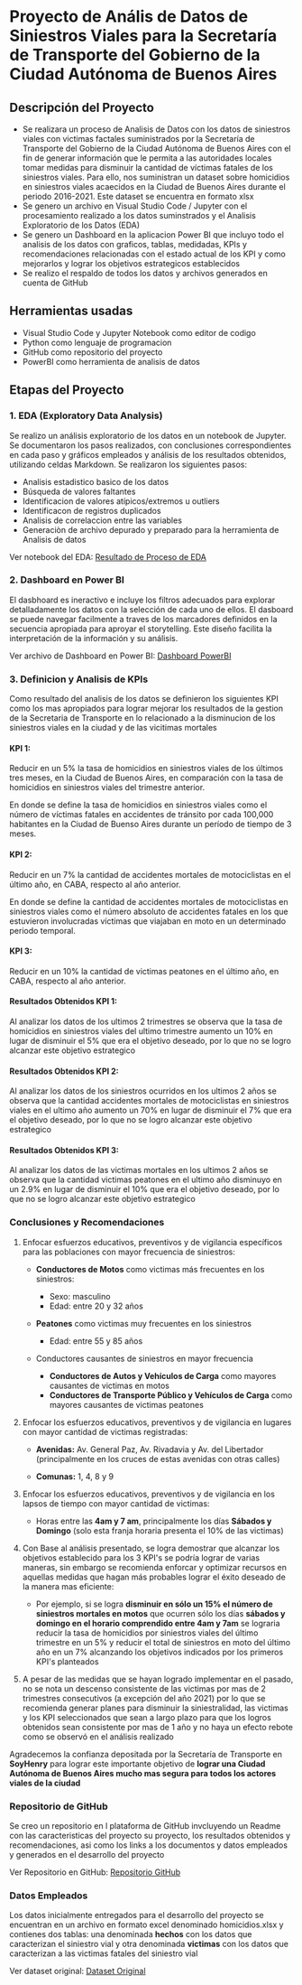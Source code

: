 # Proyecto de Anális de Datos de Siniestros Viales para la Secretaría de Transporte del Gobierno de la Ciudad Autónoma de Buenos Aires

## Descripción del Proyecto

- Se realizara un proceso de Analisis de Datos con los datos de siniestros viales con victimas factales suministrados por la Secretaría de Transporte del Gobierno de la Ciudad Autónoma de Buenos Aires con el fin de generar información que le permita a las autoridades locales tomar medidas para disminuir la cantidad de víctimas fatales de los siniestros viales. Para ello, nos suministran un dataset sobre homicidios en siniestros viales acaecidos en la Ciudad de Buenos Aires durante el periodo 2016-2021. Este dataset se encuentra en formato xlsx
- Se genero un archivo en Visual Studio Code / Jupyter con el procesamiento realizado a los datos suminstrados y el Analisis Exploratorio de los Datos (EDA)
- Se genero un Dashboard en la aplicacion Power BI que incluyo todo el analisis de los datos con graficos, tablas, medidadas, KPIs y recomendaciones relacionadas con el estado actual de los KPI y como mejorarlos y lograr los objetivos estrategicos establecidos
- Se realizo el respaldo de todos los datos y archivos generados en cuenta de GitHub

## Herramientas usadas

- Visual Studio Code y  Jupyter Notebook como editor de codigo
- Python como lenguaje de programacion
- GitHub como repositorio del proyecto
- PowerBI como herramienta de analisis de datos
  
## Etapas del Proyecto

### 1. EDA (Exploratory Data Analysis)

Se realizo un análisis exploratorio de los datos en un notebook de Jupyter. Se documentaron los pasos realizados, con conclusiones correspondientes en cada paso y gráficos empleados y análisis de los resultados obtenidos, utilizando celdas Markdown. 
Se realizaron los siguientes pasos: 
- Analisis estadistico basico de los datos
- Búsqueda de valores faltantes
- Identificacion de valores atípicos/extremos u outliers
- Identificacon de registros duplicados
- Analisis de correlaccion entre las variables
- Generaciòn de archivo depurado y preparado para la herramienta de Analisis de datos
   
Ver notebook del EDA: [Resultado de Proceso de EDA](https://github.com/dosoriofc/PI02/blob/main/EDA.ipynb)

### 2. Dashboard en Power BI

El dasbhoard es ineractivo e incluye los filtros adecuados para explorar detalladamente los datos con la selección de cada uno de ellos. El dasboard se puede navegar facilmente a traves de los marcadores definidos en la secuencia apropiada para aproyar el storytelling. Este diseño facilita la interpretación de la información y su análisis.

Ver archivo de Dashboard en Power BI: [Dashboard PowerBI](https://github.com/dosoriofc/PI02)

### 3. Definicion y Analisis de KPIs

Como resultado del analisis de los datos se definieron los siguientes KPI como los mas apropiados para lograr mejorar los resultados de la gestion de la Secretaria de Transporte en lo relacionado a la disminucion de los siniestros viales en la ciudad y de las vicitimas mortales    

#### KPI 1:
Reducir en un 5% la tasa de homicidios en siniestros viales de los últimos tres meses, en la Ciudad de Buenos Aires, en comparación con la tasa de homicidios en siniestros viales del trimestre anterior.

En donde se define la tasa de homicidios en siniestros viales como el número de víctimas fatales en accidentes de tránsito por cada 100,000 habitantes en la Ciudad de Buenso Aires durante un período de tiempo de 3 meses.

#### KPI 2:
Reducir en un 7% la cantidad de accidentes mortales de motociclistas en el último año, en CABA, respecto al año anterior.

En donde se define la cantidad de accidentes mortales de motociclistas en siniestros viales como el número absoluto de accidentes fatales en los que estuvieron involucradas víctimas que viajaban en moto en un determinado periodo temporal. 

#### KPI 3:
Reducir en un 10% la cantidad de victimas peatones en el último año, en CABA, respecto al año anterior.

#### Resultados Obtenidos KPI 1:
Al analizar los datos de los ultimos 2 trimestres se observa que la tasa de homicidios en siniestros viales del ultimo trimestre aumento un 10% en lugar de disminuir el 5% que era el objetivo deseado, por lo que no se logro alcanzar este objetivo estrategico 

#### Resultados Obtenidos KPI 2:
Al analizar los datos de los siniestros ocurridos en los ultimos 2 años se observa que la cantidad accidentes mortales de motociclistas en siniestros viales en el ultimo año aumento un 70% en lugar de disminuir el 7% que era el objetivo deseado, por lo que no se logro alcanzar este objetivo estrategico 

#### Resultados Obtenidos KPI 3:
Al analizar los datos de las victimas mortales en los ultimos 2 años se observa que la cantidad victimas peatones en el ultimo año disminuyo en un 2.9% en lugar de disminuir el 10% que era el objetivo deseado, por lo que no se logro alcanzar este objetivo estrategico 

### Conclusiones y Recomendaciones

1. Enfocar esfuerzos educativos, preventivos y de vigilancia específicos para las poblaciones con mayor frecuencia de siniestros:

   + **Conductores de Motos** como victimas más frecuentes en los siniestros:
      + Sexo: masculino
      + Edad: entre 20 y 32 años

   + **Peatones** como victimas muy frecuentes en los siniestros
      + Edad: entre 55 y 85 años

   + Conductores causantes de siniestros en mayor frecuencia
      + **Conductores de Autos y Vehículos de Carga** como mayores causantes de victimas en motos
      + **Conductores de Transporte Público y Vehículos de Carga** como mayores causantes de victimas peatones

2. Enfocar los esfuerzos educativos, preventivos y de vigilancia en lugares con mayor cantidad de victimas registradas:
   + **Avenidas:**   Av. General Paz, Av. Rivadavia y Av. del Libertador (principalmente en los cruces de estas avenidas con otras calles)

   + **Comunas:** 1, 4, 8 y 9 

3. Enfocar los esfuerzos educativos, preventivos y de vigilancia en los lapsos de tiempo con mayor cantidad de victimas:

   + Horas entre las **4am y 7 am**, principalmente los días **Sábados y Domingo** (solo esta franja horaria presenta el 10% de las victimas)  

4. Con Base al análisis presentado, se logra demostrar que alcanzar los objetivos establecido para los 3 KPI's se podría lograr de varias maneras, sin embargo se recomienda enforcar y optimizar recursos en aquellas medidas que hagan más probables lograr el éxito deseado de la manera mas eficiente:

    + Por ejemplo, si se logra **disminuir en sólo un 15% el número de siniestros mortales en motos** que ocurren sólo los días **sábados y domingo en el horario comprendido entre 4am y 7am** se lograria reducir la tasa de homicidios por siniestros viales del último trimestre en un 5% y reducir el total de siniestros en moto del último año en un 7% alcanzando los objetivos indicados por los primeros KPI's planteados

5. A pesar de las medidas que se hayan logrado implementar en el pasado, no se nota un descenso consistente de las victimas por mas de 2 trimestres consecutivos (a excepción del año 2021) por lo que se recomienda generar planes para disminuir la siniestralidad, las victimas y los KPI seleccionados que sean a largo plazo para que los logros obtenidos sean consistente por mas de 1 año y no haya un efecto rebote como se observó en el análisis realizado 

Agradecemos la confianza depositada por la Secretaría de Transporte en **SoyHenry** para lograr este importante objetivo de **lograr una Ciudad Autónoma de Buenos Aires mucho mas segura para todos los actores viales de la ciudad** 

### Repositorio de GitHub

Se creo un repositorio en l plataforma de GitHub invcluyendo un Readme con las caracteristicas del proyecto su proyecto, los resultados obtenidos y recomendaciones, asi como los links a los documentos y datos empleados y generados en el desarrollo del proyecto 

Ver Repositorio en GitHub: [Repositorio GitHub](https://github.com/dosoriofc/PI02)

### Datos Empleados
Los datos inicialmente entregados para el desarrollo del proyecto se encuentran en un archivo en formato excel denominado homicidios.xlsx y contienes dos tablas: una denominada **hechos** con los datos que caracterizan el siniestro vial y otra denominada **victimas** con los datos que caracterizan a las victimas fatales del siniestro vial

Ver dataset original: [Dataset Original](https://github.com/dosoriofc/PI02/tree/main/dataset)
